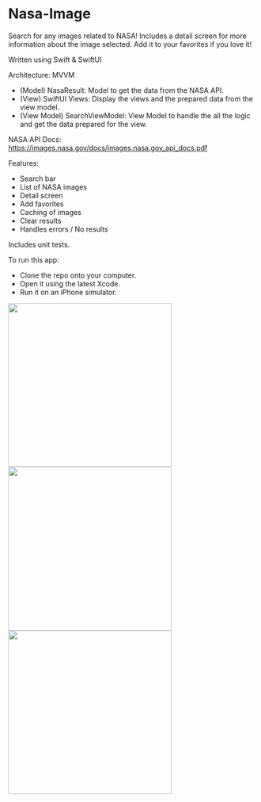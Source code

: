 # Nasa-Image
Search for any images related to NASA! Includes a detail screen for more information about the image selected. Add it to your favorites if you love it!

Written using Swift & SwiftUI

Architecture: MVVM

- (Model) NasaResult: Model to get the data from the NASA API.
- (View) SwiftUI Views: Display the views and the prepared data from the view model.
- (View Model) SearchViewModel: View Model to handle the all the logic and get the data prepared for the view.

NASA API Docs: https://images.nasa.gov/docs/images.nasa.gov_api_docs.pdf

Features:
- Search bar
- List of NASA images
- Detail screen
- Add favorites
- Caching of images
- Clear results
- Handles errors / No results
  
Includes unit tests.

To run this app: 
- Clone the repo onto your computer.
- Open it using the latest Xcode.
- Run it on an iPhone simulator. 

<img src="https://github.com/Williampsp1/Nasa-Image/assets/43650249/08fc097a-de3b-45a3-bfa1-14129e1988d9" width="330">
<img src="https://github.com/Williampsp1/Nasa-Image/assets/43650249/35cb8eae-e502-47b1-8a03-9e2d30049679" width="330">
<img src="https://github.com/Williampsp1/Nasa-Image/assets/43650249/02459cf4-3ca7-47ad-9091-3367d8208e67" width="330">
